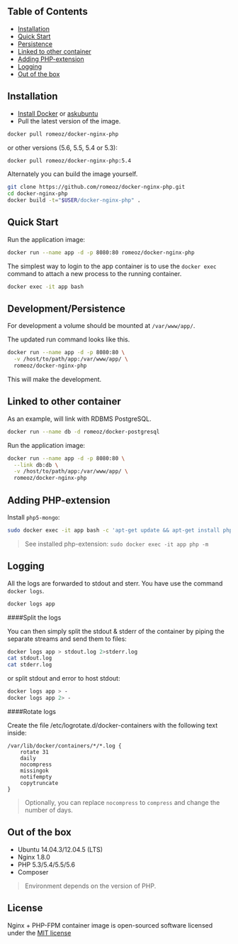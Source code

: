 Table of Contents
-------------------

 * [Installation](#installation)
 * [Quick Start](#quick-start)
 * [Persistence](#developmentpersistence)
 * [Linked to other container](#linked-to-other-container)
 * [Adding PHP-extension](#adding-php-extension) 
 * [Logging](#logging)
 * [Out of the box](#out-of-the-box)

Installation
-------------------

 * [Install Docker](https://docs.docker.com/installation/) or [askubuntu](http://askubuntu.com/a/473720)
 * Pull the latest version of the image.
 
```bash
docker pull romeoz/docker-nginx-php
```

or other versions (5.6, 5.5, 5.4 or 5.3):

```bash
docker pull romeoz/docker-nginx-php:5.4
```

Alternately you can build the image yourself.

```bash
git clone https://github.com/romeoz/docker-nginx-php.git
cd docker-nginx-php
docker build -t="$USER/docker-nginx-php" .
```

Quick Start
-------------------

Run the application image:

```bash
docker run --name app -d -p 8080:80 romeoz/docker-nginx-php
```

The simplest way to login to the app container is to use the `docker exec` command to attach a new process to the running container.

```bash
docker exec -it app bash
```

Development/Persistence
-------------------

For development a volume should be mounted at `/var/www/app/`.

The updated run command looks like this.

```bash
docker run --name app -d -p 8080:80 \
  -v /host/to/path/app:/var/www/app/ \
  romeoz/docker-nginx-php
```

This will make the development.

Linked to other container
-------------------

As an example, will link with RDBMS PostgreSQL. 

```bash
docker run --name db -d romeoz/docker-postgresql
```

Run the application image:

```bash
docker run --name app -d -p 8080:80 \
  --link db:db \
  -v /host/to/path/app:/var/www/app/ \
  romeoz/docker-nginx-php
```

Adding PHP-extension
-------------------

Install `php5-mongo`:

```bash
sudo docker exec -it app bash -c 'apt-get update && apt-get install php5-mongo && rm -rf /var/lib/apt/lists/*'
```

>See installed php-extension: `sudo docker exec -it app php -m`

Logging
-------------------

All the logs are forwarded to stdout and sterr. You have use the command `docker logs`.

```bash
docker logs app
```

####Split the logs

You can then simply split the stdout & stderr of the container by piping the separate streams and send them to files:

```bash
docker logs app > stdout.log 2>stderr.log
cat stdout.log
cat stderr.log
```

or split stdout and error to host stdout:

```bash
docker logs app > -
docker logs app 2> -
```

####Rotate logs

Create the file /etc/logrotate.d/docker-containers with the following text inside:

```
/var/lib/docker/containers/*/*.log {
    rotate 31
    daily
    nocompress
    missingok
    notifempty
    copytruncate
}
```
> Optionally, you can replace `nocompress` to `compress` and change the number of days.

Out of the box
-------------------
 * Ubuntu 14.04.3/12.04.5 (LTS)
 * Nginx 1.8.0
 * PHP 5.3/5.4/5.5/5.6
 * Composer

>Environment depends on the version of PHP.

License
-------------------

Nginx + PHP-FPM container image is open-sourced software licensed under the [MIT license](http://opensource.org/licenses/MIT)